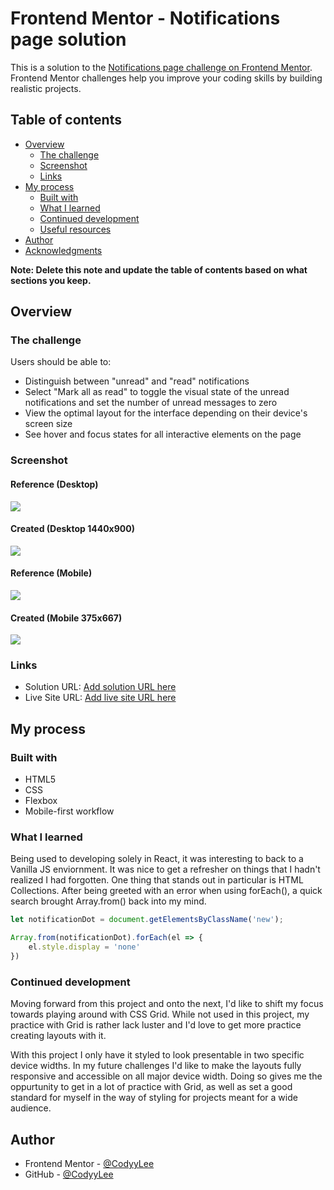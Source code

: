 # Frontend Mentor - Notifications page solution

This is a solution to the [Notifications page challenge on Frontend Mentor](https://www.frontendmentor.io/challenges/notifications-page-DqK5QAmKbC). Frontend Mentor challenges help you improve your coding skills by building realistic projects. 

## Table of contents

- [Overview](#overview)
  - [The challenge](#the-challenge)
  - [Screenshot](#screenshot)
  - [Links](#links)
- [My process](#my-process)
  - [Built with](#built-with)
  - [What I learned](#what-i-learned)
  - [Continued development](#continued-development)
  - [Useful resources](#useful-resources)
- [Author](#author)
- [Acknowledgments](#acknowledgments)

**Note: Delete this note and update the table of contents based on what sections you keep.**

## Overview

### The challenge

Users should be able to:

- Distinguish between "unread" and "read" notifications
- Select "Mark all as read" to toggle the visual state of the unread notifications and set the number of unread messages to zero
- View the optimal layout for the interface depending on their device's screen size
- See hover and focus states for all interactive elements on the page

### Screenshot
#### Reference (Desktop)
![](./design/desktop-design.jpg)

#### Created (Desktop 1440x900)
![](./assets/images/NotificationsDesktop.jpg)

#### Reference (Mobile)
![](./design/mobile-design.jpg)

#### Created (Mobile 375x667)
![](./assets/images/NotificationsMobile.png)

### Links

- Solution URL: [Add solution URL here](https://your-solution-url.com)
- Live Site URL: [Add live site URL here](https://your-live-site-url.com)

## My process

### Built with

- HTML5
- CSS
- Flexbox
- Mobile-first workflow

### What I learned

Being used to developing solely in React, it was interesting to back to a Vanilla JS enviornment. It was nice to get a refresher on things that I hadn't realized I had forgotten. One thing that stands out in particular is HTML Collections. After being greeted with an error when using forEach(), a quick search brought Array.from() back into my mind.

```js
let notificationDot = document.getElementsByClassName('new');

Array.from(notificationDot).forEach(el => {
    el.style.display = 'none'
})
```

### Continued development

Moving forward from this project and onto the next, I'd like to shift my focus towards playing around with CSS Grid. While not used in this project, my practice with Grid is rather lack luster and I'd love to get more practice creating layouts with it. 

With this project I only have it styled to look presentable in two specific device widths. In my future challenges I'd like to make the layouts fully responsive and accessible on all major device width. Doing so gives me the oppurtunity to get in a lot of practice with Grid, as well as set a good standard for myself in the way of styling for projects meant for a wide audience.

## Author

- Frontend Mentor - [@CodyyLee](https://www.frontendmentor.io/profile/CodyyLee)
- GitHub - [@CodyyLee](https://github.com/CodyyLee)
